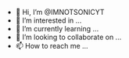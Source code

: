 - 👋 Hi, I’m @IMNOTSONICYT
- 👀 I’m interested in ...
- 🌱 I’m currently learning ...
- 💞️ I’m looking to collaborate on ...
- 📫 How to reach me ...

<!---
IMNOTSONICYT/IMNOTSONICYT is a ✨ special ✨ repository because its `README.md` (this file) appears on your GitHub profile.
You can click the Preview link to take a look at your changes.
--->
